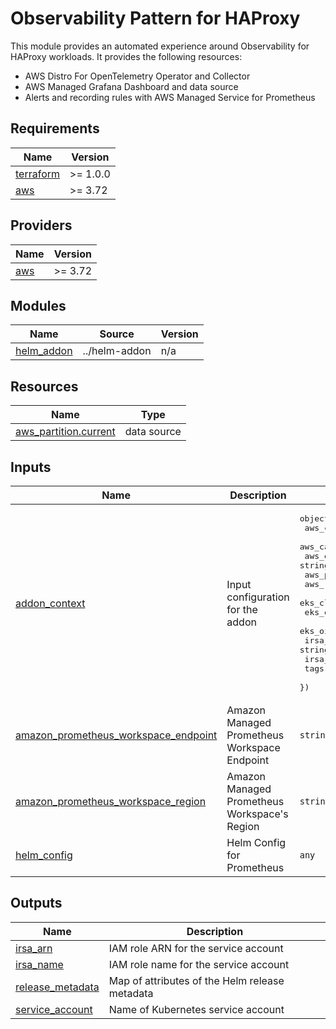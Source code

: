 # Observability Pattern for HAProxy

This module provides an automated experience around Observability for HAProxy workloads.
It provides the following resources:

- AWS Distro For OpenTelemetry Operator and Collector
- AWS Managed Grafana Dashboard and data source
- Alerts and recording rules with AWS Managed Service for Prometheus

<!-- BEGINNING OF PRE-COMMIT-TERRAFORM DOCS HOOK -->
## Requirements

| Name | Version |
|------|---------|
| <a name="requirement_terraform"></a> [terraform](#requirement\_terraform) | >= 1.0.0 |
| <a name="requirement_aws"></a> [aws](#requirement\_aws) | >= 3.72 |

## Providers

| Name | Version |
|------|---------|
| <a name="provider_aws"></a> [aws](#provider\_aws) | >= 3.72 |

## Modules

| Name | Source | Version |
|------|--------|---------|
| <a name="module_helm_addon"></a> [helm\_addon](#module\_helm\_addon) | ../helm-addon | n/a |

## Resources

| Name | Type |
|------|------|
| [aws_partition.current](https://registry.terraform.io/providers/hashicorp/aws/latest/docs/data-sources/partition) | data source |

## Inputs

| Name | Description | Type | Default | Required |
|------|-------------|------|---------|:--------:|
| <a name="input_addon_context"></a> [addon\_context](#input\_addon\_context) | Input configuration for the addon | <pre>object({<br>    aws_caller_identity_account_id = string<br>    aws_caller_identity_arn        = string<br>    aws_eks_cluster_endpoint       = string<br>    aws_partition_id               = string<br>    aws_region_name                = string<br>    eks_cluster_id                 = string<br>    eks_oidc_issuer_url            = string<br>    eks_oidc_provider_arn          = string<br>    irsa_iam_permissions_boundary  = string<br>    irsa_iam_role_path             = string<br>    tags                           = map(string)<br>  })</pre> | n/a | yes |
| <a name="input_amazon_prometheus_workspace_endpoint"></a> [amazon\_prometheus\_workspace\_endpoint](#input\_amazon\_prometheus\_workspace\_endpoint) | Amazon Managed Prometheus Workspace Endpoint | `string` | `null` | no |
| <a name="input_amazon_prometheus_workspace_region"></a> [amazon\_prometheus\_workspace\_region](#input\_amazon\_prometheus\_workspace\_region) | Amazon Managed Prometheus Workspace's Region | `string` | `null` | no |
| <a name="input_helm_config"></a> [helm\_config](#input\_helm\_config) | Helm Config for Prometheus | `any` | `{}` | no |

## Outputs

| Name | Description |
|------|-------------|
| <a name="output_irsa_arn"></a> [irsa\_arn](#output\_irsa\_arn) | IAM role ARN for the service account |
| <a name="output_irsa_name"></a> [irsa\_name](#output\_irsa\_name) | IAM role name for the service account |
| <a name="output_release_metadata"></a> [release\_metadata](#output\_release\_metadata) | Map of attributes of the Helm release metadata |
| <a name="output_service_account"></a> [service\_account](#output\_service\_account) | Name of Kubernetes service account |
<!-- END OF PRE-COMMIT-TERRAFORM DOCS HOOK -->
